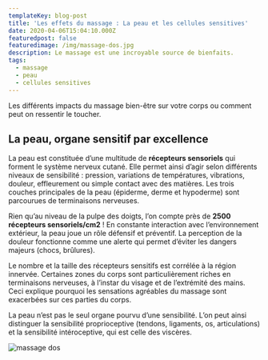 ```yaml
---
templateKey: blog-post
title: 'Les effets du massage : La peau et les cellules sensitives'
date: 2020-04-06T15:04:10.000Z
featuredpost: false
featuredimage: /img/massage-dos.jpg
description: Le massage est une incroyable source de bienfaits. 
tags:
  - massage
  - peau
  - cellules sensitives
---
```


Les différents impacts du massage bien-être sur votre corps ou comment peut on ressentir le toucher.

##  La peau, organe sensitif par excellence

La peau est constituée d’une multitude de **récepteurs sensoriels** qui forment le système nerveux cutané. Elle permet ainsi d’agir selon différents niveaux de sensibilité : pression, variations de températures, vibrations, douleur, effleurement ou simple contact avec des matières. Les trois couches principales de la peau (épiderme, derme et hypoderme) sont parcourues de terminaisons nerveuses.

Rien qu’au niveau de la pulpe des doigts, l’on compte près de **2500 récepteurs sensoriels/cm2** ! En constante interaction avec l’environnement extérieur, la peau joue un rôle défensif et préventif. La perception de la douleur fonctionne comme une alerte qui permet d’éviter les dangers majeurs (chocs, brûlures).

Le nombre et la taille des récepteurs sensitifs est corrélée à la région innervée. Certaines zones du corps sont particulièrement riches en terminaisons nerveuses, à l’instar du visage et de l’extrémité des mains. Ceci explique pourquoi les sensations agréables du massage sont exacerbées sur ces parties du corps.

La peau n’est pas le seul organe pourvu d’une sensibilité. L’on peut ainsi distinguer la sensibilité proprioceptive (tendons, ligaments, os, articulations) et la sensibilité intéroceptive, qui est celle des viscères.

![massage dos](/img/massage-dos.jpg)